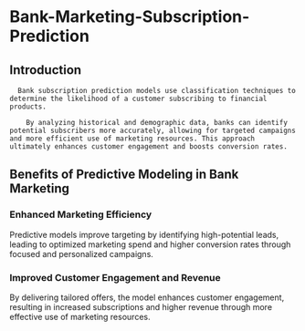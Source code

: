# Bank-Marketing-Subscription-Prediction 
## Introduction
      Bank subscription prediction models use classification techniques to determine the likelihood of a customer subscribing to financial products. 
        
        By analyzing historical and demographic data, banks can identify potential subscribers more accurately, allowing for targeted campaigns and more efficient use of marketing resources. This approach ultimately enhances customer engagement and boosts conversion rates.
 ## Benefits of Predictive Modeling in Bank Marketing
 ### Enhanced Marketing Efficiency
Predictive models improve targeting by identifying high-potential leads, leading to optimized marketing spend and higher conversion rates through focused and personalized campaigns.

### Improved Customer Engagement and Revenue
By delivering tailored offers, the model enhances customer engagement, resulting in increased subscriptions and higher revenue through more effective use of marketing resources.
